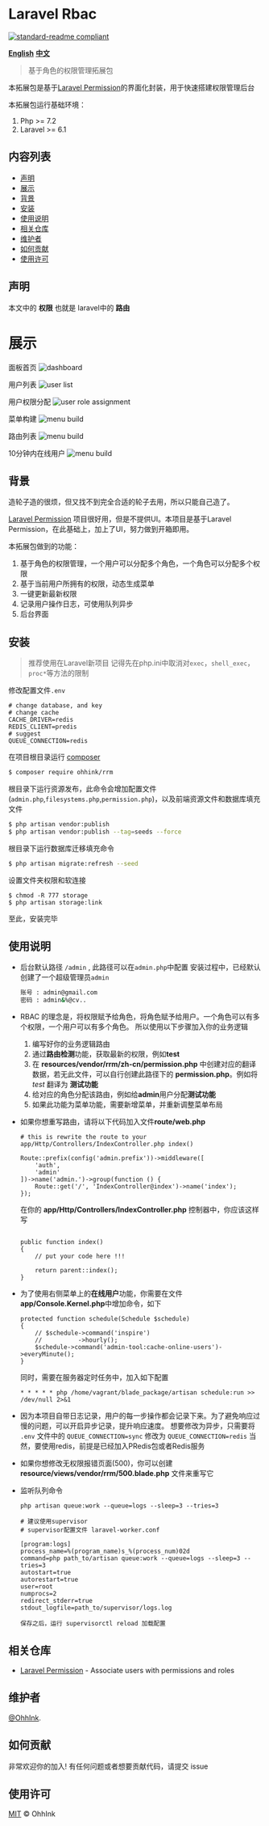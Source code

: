 # Laravel Rbac
[![standard-readme compliant](https://img.shields.io/badge/readme%20style-standard-brightgreen.svg?style=flat-square)](https://github.com/RichardLitt/standard-readme)

**[English](https://github.com/ouhaohan8023/rrm/blob/master/README.md)**
**[中文](https://github.com/ouhaohan8023/rrm/blob/master/README.cn.md)**

> 基于角色的权限管理拓展包

本拓展包是基于[Laravel Permission](https://github.com/spatie/laravel-permission.git)的界面化封装，用于快速搭建权限管理后台

本拓展包运行基础环境：

1. Php >= 7.2
2. Laravel >= 6.1

## 内容列表

- [声明](#声明)
- [展示](#展示)
- [背景](#背景)
- [安装](#安装)
- [使用说明](#使用说明)
- [相关仓库](#相关仓库)
- [维护者](#维护者)
- [如何贡献](#如何贡献)
- [使用许可](#使用许可)

## 声明
本文中的 **权限** 也就是 laravel中的 **路由**  

# 展示

面板首页
![dashboard](http://pic.ohh.ink/blade/show2.png)

用户列表
![user list](http://pic.ohh.ink/blade/show3.png)

用户权限分配
![user role assignment](http://pic.ohh.ink/blade/show4.png)

菜单构建
![menu build](http://pic.ohh.ink/blade/show6.png)

路由列表
![menu build](http://pic.ohh.ink/blade/show8.png)

10分钟内在线用户
![menu build](http://pic.ohh.ink/blade/show9.png)

## 背景

造轮子造的很烦，但又找不到完全合适的轮子去用，所以只能自己造了。

[Laravel Permission](https://github.com/spatie/laravel-permission.git) 项目很好用，但是不提供UI。本项目是基于Laravel Permission，在此基础上，加上了UI，努力做到开箱即用。

本拓展包做到的功能：

1. 基于角色的权限管理，一个用户可以分配多个角色，一个角色可以分配多个权限
2. 基于当前用户所拥有的权限，动态生成菜单
3. 一键更新最新权限
4. 记录用户操作日志，可使用队列异步
5. 后台界面

## 安装
> 推荐使用在Laravel新项目
> 记得先在php.ini中取消对`exec`，`shell_exec`，`proc*`等方法的限制

修改配置文件`.env`
```$xslt
# change database, and key
# change cache
CACHE_DRIVER=redis
REDIS_CLIENT=predis
# suggest
QUEUE_CONNECTION=redis
```

在项目根目录运行 [composer](https://getcomposer.org/)
```sh
$ composer require ohhink/rrm
```

根目录下运行资源发布，此命令会增加配置文件(`admin.php`,`filesystems.php`,`permission.php`)，以及前端资源文件和数据库填充文件
```sh
$ php artisan vendor:publish
$ php artisan vendor:publish --tag=seeds --force
```

根目录下运行数据库迁移填充命令
```sh
$ php artisan migrate:refresh --seed
```

设置文件夹权限和软连接
```$xslt
$ chmod -R 777 storage
$ php artisan storage:link
```

至此，安装完毕

## 使用说明

 - 后台默认路径 `/admin` , 此路径可以在`admin.php`中配置
   安装过程中，已经默认创建了一个超级管理员`admin`
   ```sh
   账号 : admin@gmail.com
   密码 : admin&%@cv..
   ```

 - RBAC 的理念是，将权限赋予给角色，将角色赋予给用户。一个角色可以有多个权限，一个用户可以有多个角色。
   所以使用以下步骤加入你的业务逻辑
   1. 编写好你的业务逻辑路由
   2. 通过**路由检测**功能，获取最新的权限，例如**test**
   3. 在 **resources/vendor/rrm/zh-cn/permission.php** 中创建对应的翻译数据，若无此文件，可以自行创建此路径下的 **permission.php**。例如将 *test* 翻译为 **测试功能**
   4. 给对应的角色分配该路由，例如给**admin**用户分配**测试功能**
   5. 如果此功能为菜单功能，需要新增菜单，并重新调整菜单布局

 - 如果你想重写路由，请将以下代码加入文件**route/web.php**
   ```$php
   # this is rewrite the route to your app/Http/Controllers/IndexController.php index()
   
   Route::prefix(config('admin.prefix'))->middleware([
       'auth',
       'admin'
   ])->name('admin.')->group(function () {
       Route::get('/', 'IndexController@index')->name('index');
   });
   ```
   在你的 **app/Http/Controllers/IndexController.php** 控制器中，你应该这样写
   ```$php
   
   public function index()
   {
       // put your code here !!!
   
       return parent::index();
   }
   ```


 - 为了使用右侧菜单上的**在线用户**功能，你需要在文件**app/Console.Kernel.php**中增加命令，如下
   ```$php
   protected function schedule(Schedule $schedule)
   {
       // $schedule->command('inspire')
       //          ->hourly();
       $schedule->command('admin-tool:cache-online-users')->everyMinute();
   }
   ```
   
   同时，需要在服务器定时任务中，加入如下配置
   ```$php
   * * * * * php /home/vagrant/blade_package/artisan schedule:run >> /dev/null 2>&1
   ```

 - 因为本项目自带日志记录，用户的每一步操作都会记录下来。为了避免响应过慢的问题，可以开启异步记录，提升响应速度。
   想要修改为异步，只需要将 `.env` 文件中的 `QUEUE_CONNECTION=sync` 修改为 `QUEUE_CONNECTION=redis`
   当然，要使用redis，前提是已经加入PRedis包或者Redis服务

 - 如果你想修改无权限报错页面(500)，你可以创建 **resource/views/vendor/rrm/500.blade.php** 文件来重写它

 - 监听队列命令 
    ```$php
    php artisan queue:work --queue=logs --sleep=3 --tries=3
   
   # 建议使用supervisor
   # supervisor配置文件 laravel-worker.conf
   
   [program:logs]
   process_name=%(program_name)s_%(process_num)02d
   command=php path_to/artisan queue:work --queue=logs --sleep=3 --tries=3
   autostart=true
   autorestart=true
   user=root
   numprocs=2
   redirect_stderr=true
   stdout_logfile=path_to/supervisor/logs.log
   
   保存之后，运行 supervisorctl reload 加载配置
    ```

## 相关仓库

- [Laravel Permission](https://github.com/spatie/laravel-permission.git) - Associate users with permissions and roles

## 维护者

[@OhhInk](https://github.com/ouhaohan8023).

## 如何贡献

非常欢迎你的加入! 有任何问题或者想要贡献代码，请提交 issue

## 使用许可

[MIT](LICENSE) © OhhInk
